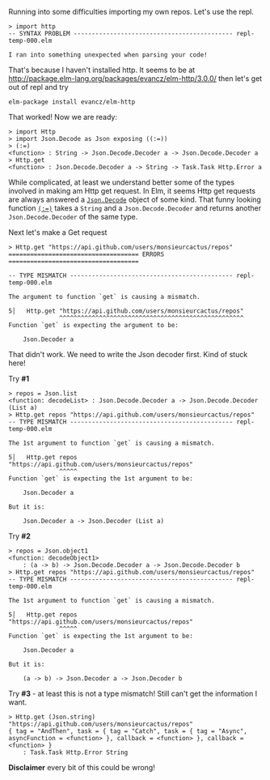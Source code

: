 Running into some difficulties importing my own repos.  Let's use the repl.

    > import http
    -- SYNTAX PROBLEM -------------------------------------------- repl-temp-000.elm

    I ran into something unexpected when parsing your code!

That's because I haven't installed http.  It seems to be at http://package.elm-lang.org/packages/evancz/elm-http/3.0.0/ then let's get
out of repl and try

    elm-package install evancz/elm-http
    
That worked!  Now we are ready:

    > import Http
    > import Json.Decode as Json exposing ((:=))
    > (:=)
    <function> : String -> Json.Decode.Decoder a -> Json.Decode.Decoder a
    > Http.get
    <function> : Json.Decode.Decoder a -> String -> Task.Task Http.Error a
    
While complicated, at least we understand better some of the types involved in making am Http get request.  In Elm, 
it seems Http get requests are always answered a [`Json.Decode`](http://package.elm-lang.org/packages/elm-lang/core/1.0.0/Json-Decode)
object of some kind.  That funny looking function [`(:=)`](http://package.elm-lang.org/packages/elm-lang/core/1.0.0/Json-Decode#:=) 
takes a `String` and a `Json.Decode.Decoder` and returns another `Json.Decode.Decoder` of the same type.

Next let's make a Get request

    > Http.get "https://api.github.com/users/monsieurcactus/repos"
    ==================================== ERRORS ====================================
    
    -- TYPE MISMATCH --------------------------------------------- repl-temp-000.elm
    
    The argument to function `get` is causing a mismatch.
    
    5│   Http.get "https://api.github.com/users/monsieurcactus/repos"
                  ^^^^^^^^^^^^^^^^^^^^^^^^^^^^^^^^^^^^^^^^^^^^^^^^^^^
    Function `get` is expecting the argument to be:
    
        Json.Decoder a
        
That didn't work.  We need to write the Json decoder first.  Kind of stuck here!

Try **#1**
    
    > repos = Json.list
    <function: decodeList> : Json.Decode.Decoder a -> Json.Decode.Decoder (List a)
    > Http.get repos "https://api.github.com/users/monsieurcactus/repos"
    -- TYPE MISMATCH --------------------------------------------- repl-temp-000.elm
    
    The 1st argument to function `get` is causing a mismatch.
    
    5│   Http.get repos "https://api.github.com/users/monsieurcactus/repos"
                  ^^^^^
    Function `get` is expecting the 1st argument to be:
    
        Json.Decoder a
    
    But it is:
    
        Json.Decoder a -> Json.Decoder (List a)

Try **#2**    
    
    > repos = Json.object1
    <function: decodeObject1>
        : (a -> b) -> Json.Decode.Decoder a -> Json.Decode.Decoder b
    > Http.get repos "https://api.github.com/users/monsieurcactus/repos"
    -- TYPE MISMATCH --------------------------------------------- repl-temp-000.elm
    
    The 1st argument to function `get` is causing a mismatch.
    
    5│   Http.get repos "https://api.github.com/users/monsieurcactus/repos"
                  ^^^^^
    Function `get` is expecting the 1st argument to be:
    
        Json.Decoder a
    
    But it is:
    
        (a -> b) -> Json.Decoder a -> Json.Decoder b

Try **#3** - at least this is not a type mismatch!  Still can't get the information I want.
    
    > Http.get (Json.string) "https://api.github.com/users/monsieurcactus/repos"
    { tag = "AndThen", task = { tag = "Catch", task = { tag = "Async", asyncFunction = <function> }, callback = <function> }, callback = <function> }
        : Task.Task Http.Error String



**Disclaimer** every bit of this could be wrong!
